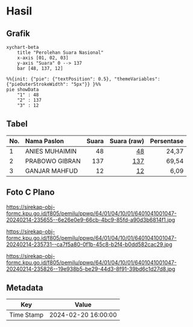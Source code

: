 # Hasil

## Grafik

```mermaid
xychart-beta
    title "Perolehan Suara Nasional"
    x-axis [01, 02, 03]
    y-axis "Suara" 0 --> 137
    bar [48, 137, 12]
```

```mermaid
%%{init: {"pie": {"textPosition": 0.5}, "themeVariables": {"pieOuterStrokeWidth": "5px"}} }%%
pie showData
    "1" : 48
    "2" : 137
    "3" : 12
```

## Tabel

| No. | Nama Paslon    | Suara | Suara (raw) | Persentase |
|:--- |:-------------- | -----:| -----------:| ----------:|
| 1   | ANIES MUHAIMIN | 48    | [48][p-1]   | 24,37      |
| 2   | PRABOWO GIBRAN | 137   | [137][p-2]  | 69,54      |
| 3   | GANJAR MAHFUD  | 12    | [12][p-3]   | 6,09       |


[p-1]: https://github.com/gigit-pemilu/pemilu-2024/blob/main/pilpres/hitung-suara/sub/64-kalimantan-timur/sub/01-paser/sub/04-tanah-grogot/sub/1001-tanah-grogot/sub/047-tps/sub/paslon-1.txt
[p-2]: https://github.com/gigit-pemilu/pemilu-2024/blob/main/pilpres/hitung-suara/sub/64-kalimantan-timur/sub/01-paser/sub/04-tanah-grogot/sub/1001-tanah-grogot/sub/047-tps/sub/paslon-2.txt
[p-3]: https://github.com/gigit-pemilu/pemilu-2024/blob/main/pilpres/hitung-suara/sub/64-kalimantan-timur/sub/01-paser/sub/04-tanah-grogot/sub/1001-tanah-grogot/sub/047-tps/sub/paslon-3.txt

## Foto C Plano

https://sirekap-obj-formc.kpu.go.id/f805/pemilu/ppwp/64/01/04/10/01/6401041001047-20240214-235655--6e26e0e9-66cb-4bc9-85fd-a90d3b6814f1.jpg

https://sirekap-obj-formc.kpu.go.id/f805/pemilu/ppwp/64/01/04/10/01/6401041001047-20240214-235731--ca7f5a80-0f1b-45c8-b2f4-b0dd582cac29.jpg

https://sirekap-obj-formc.kpu.go.id/f805/pemilu/ppwp/64/01/04/10/01/6401041001047-20240214-235826--19e938b5-be29-44d3-8f91-39bd6c1d27d8.jpg


## Metadata

| Key        | Value               |
| ---------- | ------------------- |
| Time Stamp | 2024-02-20 16:00:00 |



